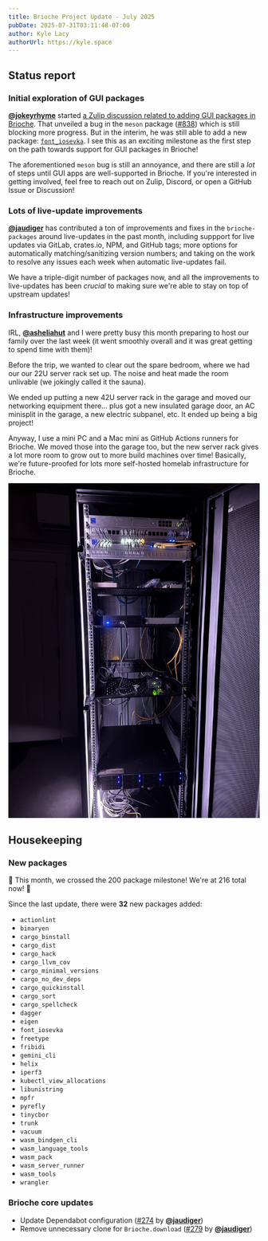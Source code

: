 ```yaml
---
title: Brioche Project Update - July 2025
pubDate: 2025-07-31T03:11:48-07:00
author: Kyle Lacy
authorUrl: https://kyle.space
---
```


## Status report

### Initial exploration of GUI packages

[**@jokeyrhyme**](https://github.com/jokeyrhyme) started [a Zulip discussion related to adding GUI packages in Brioche](https://brioche.zulipchat.com/#narrow/channel/440653-general/topic/ninja.20dependency.20unable.20to.20find.20python.20dependency.3F). That unveiled a bug in the `meson` package ([#838](https://github.com/brioche-dev/brioche-packages/issues/838)) which is still blocking more progress. But in the interim, he was still able to add a new package: [`font_iosevka`](https://github.com/brioche-dev/brioche-packages/pull/843). I see this as an exciting milestone as the first step on the path towards support for GUI packages in Brioche!

The aforementioned `meson` bug is still an annoyance, and there are still a _lot_ of steps until GUI apps are well-supported in Brioche. If you're interested in getting involved, feel free to reach out on Zulip, Discord, or open a GitHub Issue or Discussion!

### Lots of live-update improvements

[**@jaudiger**](https://github.com/jaudiger) has contributed a ton of improvements and fixes in the `brioche-packages` around live-updates in the past month, including suppport for live updates via GitLab, crates.io, NPM, and GitHub tags; more options for automatically matching/sanitizing version numbers; and taking on the work to resolve any issues each week when automatic live-updates fail.

We have a triple-digit number of packages now, and all the improvements to live-updates has been _crucial_ to making sure we're able to stay on top of upstream updates!

### Infrastructure improvements

IRL, [**@asheliahut**](https://github.com/asheliahut) and I were pretty busy this month preparing to host our family over the last week (it went smoothly overall and it was great getting to spend time with them)!

Before the trip, we wanted to clear out the spare bedroom, where we had our our 22U server rack set up. The noise and heat made the room unlivable (we jokingly called it the sauna).

We ended up putting a new 42U server rack in the garage and moved our networking equipment there... plus got a new insulated garage door, an AC minisplit in the garage, a new electric subpanel, etc. It ended up being a big project!

Anyway, I use a mini PC and a Mac mini as GitHub Actions runners for Brioche. We moved those into the garage too, but the new server rack gives a lot more room to grow out to more build machines over time! Basically, we're future-proofed for lots more self-hosted homelab infrastructure for Brioche.

![A 42U server rack in the dark. At the top is a UDM Pro and a USW Pro XG 48 PoE switch surrounded by keystone ports. Then a shelf with miscellanea, a shelf with a Mini PC and Mac mini, and a shelf with a Pi-KVM. Near the bottom is a 12-bay TrueNAS Mini R. The photo is brightly illuminated by blinkenlights from the equipment and a violet-tinted glow from an LED light strip embedded in the edge of the rack.](./project-update-2025-07/server-rack.jpg)

## Housekeeping

### New packages

🎉 This month, we crossed the 200 package milestone! We're at 216 total now! 🎉

Since the last update, there were **32** new packages added:

- `actionlint`
- `binaryen`
- `cargo_binstall`
- `cargo_dist`
- `cargo_hack`
- `cargo_llvm_cov`
- `cargo_minimal_versions`
- `cargo_no_dev_deps`
- `cargo_quickinstall`
- `cargo_sort`
- `cargo_spellcheck`
- `dagger`
- `eigen`
- `font_iosevka`
- `freetype`
- `fribidi`
- `gemini_cli`
- `helix`
- `iperf3`
- `kubectl_view_allocations`
- `libunistring`
- `mpfr`
- `pyrefly`
- `tinycbor`
- `trunk`
- `vacuum`
- `wasm_bindgen_cli`
- `wasm_language_tools`
- `wasm_pack`
- `wasm_server_runner`
- `wasm_tools`
- `wrangler`

### Brioche core updates

- Update Dependabot configuration ([#274](https://github.com/brioche-dev/brioche/pull/274) by [**@jaudiger**](https://github.com/jaudiger))
- Remove unnecessary clone for `Brioche.download` ([#279](https://github.com/brioche-dev/brioche/pull/279) by [**@jaudiger**](https://github.com/jaudiger))
